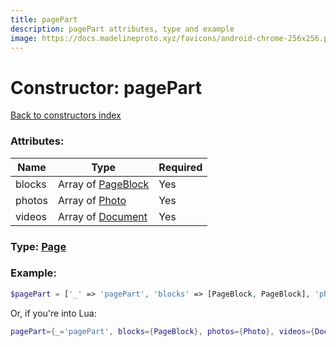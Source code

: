 ```yaml
---
title: pagePart
description: pagePart attributes, type and example
image: https://docs.madelineproto.xyz/favicons/android-chrome-256x256.png
---
```

# Constructor: pagePart  
[Back to constructors index](index.md)



### Attributes:

| Name     |    Type       | Required |
|----------|---------------|----------|
|blocks|Array of [PageBlock](../types/PageBlock.md) | Yes|
|photos|Array of [Photo](../types/Photo.md) | Yes|
|videos|Array of [Document](../types/Document.md) | Yes|



### Type: [Page](../types/Page.md)


### Example:

```php
$pagePart = ['_' => 'pagePart', 'blocks' => [PageBlock, PageBlock], 'photos' => [Photo, Photo], 'videos' => [Document, Document]];
```  


Or, if you're into Lua:

```lua
pagePart={_='pagePart', blocks={PageBlock}, photos={Photo}, videos={Document}}

```


